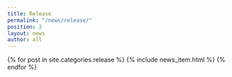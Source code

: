 ```yaml
---
title: Release
permalink: "/news/release/"
position: 2
layout: news
author: all
---
```


{% for post in site.categories.release %}
  {% include news_item.html %}
{% endfor %}
